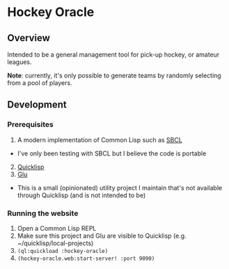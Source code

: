 # Hockey Oracle

## Overview

Intended to be a general management tool for pick-up hockey, or amateur leagues.

**Note**: currently, it's only possible to generate teams by randomly selecting from a pool of players.

## Development

### Prerequisites

1. A modern implementation of Common Lisp such as [SBCL](http://www.sbcl.org/)
  * I've only been testing with SBCL but I believe the code is portable
2. [Quicklisp](http://www.quicklisp.org/)
3. [Glu](https://github.com/thiru/glu)
  * This is a small (opinionated) utility project I maintain that's not available through Quicklisp (and is not intended to be)

### Running the website

1. Open a Common Lisp REPL
2. Make sure this project and Glu are visible to Quicklisp (e.g. ~/quicklisp/local-projects)
2. `(ql:quickload :hockey-oracle)`
3. `(hockey-oracle.web:start-server! :port 9090)`
